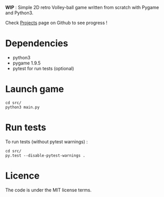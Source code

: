 **WIP** : Simple 2D retro Volley-ball game written from scratch with Pygame and Python3.

Check [Projects](https://github.com/MiguelReuter/Volley-ball-game/projects) page on Github to see progress !


# Dependencies
- python3
- pygame 1.9.5
- pytest for run tests (optional)

# Launch game
```
cd src/
python3 main.py
```

# Run tests
To run tests (without pytest warnings) :
```
cd src/
py.test --disable-pytest-warnings .
```

# Licence

The code is under the MIT license terms.
